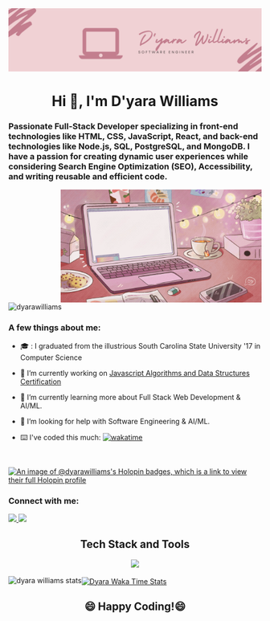 <img src="/My%20Linkedin%20Banner.png" alt="An image of my banner"/>

<!--
**dyarawilliams/dyarawilliams** is a ✨ _special_ ✨ repository because its `README.md` (this file) appears on your GitHub profile.

- 👯 I’m looking to collaborate on ...
- 💬 Ask me about ...
-->

<p align="center">
  <h1 align="center">Hi 👋, I'm D'yara Williams</h1>
  <h3>Passionate Full-Stack Developer specializing in front-end technologies like HTML, CSS, JavaScript, React, and back-end technologies like Node.js, SQL, PostgreSQL, and MongoDB. I have a passion for creating dynamic user experiences while considering Search Engine Optimization (SEO), Accessibility, and writing reusable and efficient code.</h3>
  <img align="right" alt="Coding" width="400" src="/computer.gif">
  <img src="https://komarev.com/ghpvc/?username=dyarawilliams&label=Profile%20views&color=ff69b4&style=for-the-badge" alt="dyarawilliams" />
</p>

### A few things about me:

- :mortar_board: : I graduated from the illustrious South Carolina State University '17 in Computer Science

- 🔭 I’m currently working on [Javascript Algorithms and Data Structures Certification](https://www.freecodecamp.org/learn/javascript-algorithms-and-data-structures/)

- 🌱 I’m currently learning more about Full Stack Web Development & AI/ML.

- 🥰 I’m looking for help with Software Engineering & AI/ML. 

- ⌨️ I've coded this much: [![wakatime](https://wakatime.com/badge/user/374368ff-083b-4229-b46b-62cd1dbb07ec.svg)](https://wakatime.com/@374368ff-083b-4229-b46b-62cd1dbb07ec)

<br />

[![An image of @dyarawilliams's Holopin badges, which is a link to view their full Holopin profile](https://holopin.me/dyarawilliams)](https://holopin.io/@dyarawilliams)

### Connect with me: 

<p>
  <a href="https://www.linkedin.com/in/https://www.linkedin.com/in/dyara-williams/">
    <img src="https://skillicons.dev/icons?i=linkedin" />
  </a>
  <a href="https://twitter.com/xchaoticrage">
    <img src="https://skillicons.dev/icons?i=twitter" />
  </a>
</p>

<h2 align="center">Tech Stack and Tools </h2>
  <p align="center">
    <a href="https://skillicons.dev">
      <img src="https://skillicons.dev/icons?i=html,css,js,bootstrap,sass,react,nodejs,mongodb,postgres,nextjs,java,python,git,vscode,linux" />
    </a>
  </p>

<p>
  <img align="left" src="https://github-readme-stats-dyarawilliams.vercel.app/api?username=dyarawilliams&show_icons=true&theme=omni" alt="dyara williams stats" />
</p>

<a href="https://wakatime.com/@dyarawilliams">
  <img align="center" src="https://github-readme-stats-dyarawilliams.vercel.app/api/wakatime?username=dyarawilliams&layout=compact&theme=omni" alt="Dyara Waka Time Stats" />
</a>

<div align="center">
  <h2>😄 Happy Coding!😄</h2>
</div>


  
